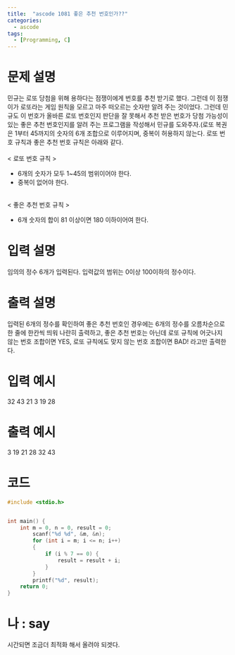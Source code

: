 ```yaml
---
title:  "ascode 1081 좋은 추천 번호인가??"
categories:
  - ascode
tags:
  - [Programming, C]
---
```

# 문제 설명
민규는 로또 당첨을 위해 용하다는 점쟁이에게 번호를 추천 받기로 했다. 그런데 이 점쟁이가 로또라는 게임 원칙을 모르고 마주 떠오르는 숫자만 알려 주는 것이었다. 그런데 민규도 이 번호가 올바른 로또 번호인지 판단을 잘 못해서 추천 받은 번호가 당첨 가능성이 있는 좋은 추천 번호인지를 알려 주는 프로그램을 작성해서 민규를 도와주자.(로또 복권은 1부터 45까지의 숫자의 6개 조합으로 이루어지며, 중복이 허용하지 않는다.  로또 번호 규칙과 좋은 추천 번호 규칙은 아래와 같다.<br>
<br>
< 로또 번호 규칙 ><br>
- 6개의 숫자가 모두 1~45의 범위이어야 한다.<br>
- 중복이 없어야 한다.<br><br>


< 좋은 추천 번호 규칙 ><br>
- 6개 숫자의 합이 81 이상이면 180 이하이어여 한다.<br>




# 입력 설명
임의의 정수 6개가 입력된다. 입력값의 범위는 0이상 100이하의 정수이다.
# 출력 설명
입력된 6개의 정수를 확인하여 좋은 추천 번호인 경우에는 6개의 정수를 오름차순으로 한 줄에 한칸씩 띄워 나란히 출력하고, 좋은 추천 번호는 아닌데 로또 규칙에 어긋나지 않는 번호 조합이면 YES, 로또 규칙에도 맞지 않는 번호 조합이면 BAD! 라고만 출력한다.
# 입력 예시
32 43 21 3 19 28
# 출력 예시
3 19 21 28 32 43
# 코드

```c
#include <stdio.h>


int main() {
	int m = 0, n = 0, result = 0;
		scanf("%d %d", &m, &n);
		for (int i = m; i <= n; i++)
		{
			if (i % 7 == 0) {
				result = result + i;
			}
		}
		printf("%d", result);
	return 0;
}
```

# 나 : say
시간되면 조금더 최적화 해서 올려야 되겟다.